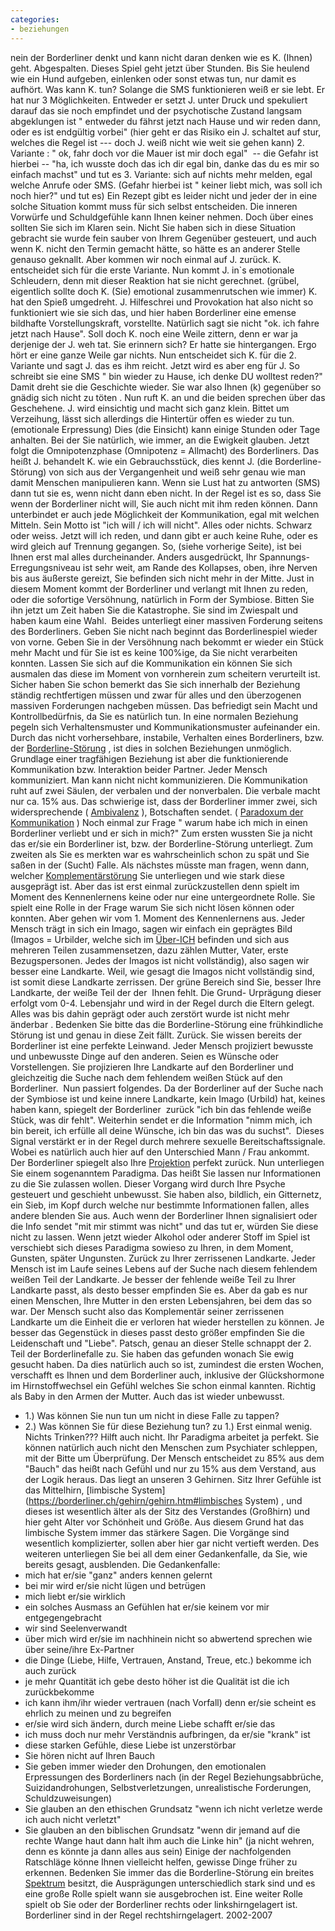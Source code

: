 ```yaml
---
categories:
- beziehungen
---
```

 nein der
Borderliner denkt und kann nicht daran denken wie es K. (Ihnen) geht.
Abgespalten. Dieses Spiel geht jetzt über Stunden. Bis Sie heulend wie ein
Hund aufgeben, einlenken oder sonst etwas tun, nur damit es aufhört.
Was kann K. tun?
Solange die SMS funktionieren weiß er sie lebt. Er
hat nur 3 Möglichkeiten.
Entweder er setzt J. unter Druck und spekuliert
darauf das sie noch empfindet und der psychotische Zustand langsam abgeklungen
ist " entweder du fährst jetzt nach Hause und wir reden dann, oder es ist endgültig
vorbei" (hier geht er das Risiko ein J. schaltet auf stur, welches die
Regel ist --- doch J. weiß nicht wie weit sie gehen kann)
2. Variante : " ok, fahr doch vor die Mauer ist
mir doch egal"  -- die Gefahr ist hierbei -- "ha, ich wusste doch das ich
dir egal bin, danke das du es mir so einfach machst" und tut es
3. Variante: sich auf nichts mehr melden, egal
welche Anrufe oder SMS. (Gefahr hierbei ist " keiner liebt mich, was soll
ich noch hier?" und tut es)
Ein Rezept gibt es leider nicht und jeder der in
eine solche Situation kommt muss für sich selbst entscheiden. Die inneren
Vorwürfe und Schuldgefühle kann Ihnen keiner nehmen. Doch über eines sollten
Sie sich im Klaren sein. Nicht Sie haben sich in diese Situation gebracht sie wurde fein sauber von Ihrem Gegenüber gesteuert, und
auch wenn K. nicht den Termin gemacht hätte, so hätte es an anderer Stelle
genauso geknallt.
Aber kommen wir noch einmal auf J. zurück.
K. entscheidet sich für die erste Variante. Nun
kommt J. in`s emotionale Schleudern, denn mit dieser Reaktion hat sie nicht
gerechnet. (grübel, eigentlich sollte doch K. (Sie) emotional zusammenrutschen
wie immer)
K. hat den Spieß umgedreht. J. Hilfeschrei und Provokation hat also
nicht so funktioniert wie sie sich das, und hier haben Borderliner eine emense
bildhafte Vorstellungskraft, vorstellte. Natürlich sagt sie nicht "ok. ich
fahre jetzt nach Hause". Soll doch K. noch eine Weile zittern, denn er war
ja derjenige der J. weh tat. Sie erinnern sich? Er hatte sie hintergangen. Ergo
hört er eine ganze Weile gar nichts. Nun entscheidet sich K. für die 2.
Variante und sagt J. das es ihm reicht.
Jetzt wird es aber eng für J. So
schreibt sie eine SMS " bin wieder zu Hause, ich denke DU wolltest
reden?" Damit dreht sie die Geschichte wieder. Sie war also Ihnen (k)
gegenüber so gnädig sich nicht zu töten .
Nun ruft K. an und die beiden sprechen über das
Geschehene. J. wird einsichtig und macht sich ganz klein. Bittet um Verzeihung,
lässt sich allerdings die Hintertür offen es wieder zu tun. (emotionale
Erpressung) Dies (die Einsicht) kann einige Stunden oder Tage anhalten. Bei
der Sie natürlich, wie immer, an die Ewigkeit glauben.
Jetzt folgt die Omnipotenzphase (Omnipotenz =
Allmacht) des Borderliners. Das heißt J. behandelt K. wie ein Gebrauchsstück,
dies kennt J. (die Borderline-Störung) von sich aus der Vergangenheit und weiß
sehr genau wie man damit Menschen manipulieren kann. Wenn sie Lust hat zu antworten (SMS) dann tut sie es, wenn nicht dann eben nicht.
In der Regel ist es so, dass Sie wenn der Borderliner
nicht will, Sie auch nicht mit ihm reden können. Dann unterbindet er auch jede
Möglichkeit der Kommunikation, egal mit welchen Mitteln. Sein Motto ist
"ich will / ich will nicht". Alles oder nichts. Schwarz oder weiss. Jetzt will ich reden,
und dann gibt er auch keine Ruhe, oder es wird gleich auf Trennung gegangen. So,
(siehe vorherige Seite), ist bei Ihnen erst mal alles durcheinander. Anders
ausgedrückt, Ihr Spannungs- Erregungsniveau ist sehr weit, am Rande des
Kollapses, oben, ihre Nerven bis
aus äußerste gereizt, Sie befinden sich nicht mehr in der Mitte.
Just in diesem Moment kommt der
Borderliner und verlangt mit Ihnen zu reden, oder die sofortige Versöhnung,
natürlich in Form der Symbiose. Bitten Sie ihn jetzt um Zeit haben Sie die
Katastrophe. Sie sind im Zwiespalt und haben kaum eine Wahl.  Beides
unterliegt einer massiven Forderung seitens des Borderliners. Geben Sie nicht
nach beginnt das Borderlinespiel wieder von vorne. Geben Sie in der Versöhnung
nach bekommt er wieder ein Stück mehr Macht und für Sie ist es keine 100%ige,
da Sie nicht verarbeiten konnten. Lassen Sie sich auf die Kommunikation ein
können Sie sich ausmalen das diese im Moment von vornherein zum scheitern
verurteilt ist.
Sicher haben Sie schon bemerkt das Sie sich
innerhalb der Beziehung ständig rechtfertigen müssen und zwar für alles und
den überzogenen massiven Forderungen nachgeben müssen. Das befriedigt sein
Macht und Kontrollbedürfnis, da Sie es natürlich tun.
In eine normalen Beziehung pegeln sich
Verhaltensmuster und Kommunikationsmuster aufeinander ein. Durch das nicht
vorhersehbare, instabile, Verhalten eines Borderliners, bzw. der [Borderline-Störung](https://borderliner.ch/bord/bord1/bord1.html) ,
ist dies in solchen
Beziehungen unmöglich. Grundlage einer tragfähigen Beziehung ist aber die
funktionierende Kommunikation bzw. Interaktion beider Partner.
Jeder
Mensch kommuniziert. Man kann nicht nicht kommunizieren. Die Kommunikation ruht
auf zwei Säulen, der verbalen und der nonverbalen. Die verbale macht nur ca. 15%
aus. Das schwierige ist, dass der Borderliner immer zwei, sich widersprechende ( [Ambivalenz](../../definition/definitionen.htm#Ambivalenz) ), Botschaften
sendet. ( [Paradoxum der Kommunikation](https://borderliner.ch/definition/definitionen.htm) ) Noch einmal zur Frage " warum habe ich mich in einen Borderliner verliebt
und er sich in mich?"
Zum ersten wussten Sie ja nicht das er/sie ein
Borderliner ist, bzw. der Borderline-Störung unterliegt. Zum zweiten als Sie es merkten war es wahrscheinlich schon zu
spät und Sie saßen in der (Sucht) Falle. Als nächstes müsste man fragen,
wenn dann, welcher [Komplementärstörung](https://borderliner.ch/kompstoerung/komplimentaerstoerungen.htm) Sie unterliegen und wie stark diese ausgeprägt ist. Aber das ist erst einmal
zurückzustellen denn spielt im Moment des Kennenlernens keine oder nur eine untergeordnete
Rolle. Sie spielt eine Rolle in der Frage warum Sie sich nicht lösen können
oder konnten.
Aber gehen wir vom 1. Moment des Kennenlernens aus.
Jeder Mensch trägt in sich ein Imago, sagen wir einfach ein geprägtes Bild (Imagos
= Urbilder, welche sich im [Über-ICH](https://borderliner.ch/ich/psychodynamisches_modell-normal.htm) befinden und sich aus mehreren Teilen
zusammensetzen, dazu zählen Mutter, Vater, erste Bezugspersonen. Jedes der
Imagos ist nicht vollständig), also sagen wir besser eine Landkarte. Weil, wie gesagt die Imagos nicht vollständig sind,
ist somit diese Landkarte
zerrissen.
Der grüne Bereich sind Sie, besser Ihre Landkarte, der weiße Teil der
der  Ihnen fehlt. Die Grund- Urprägung dieser erfolgt vom 0-4. Lebensjahr und wird in der Regel durch die Eltern gelegt. Alles was bis
dahin geprägt oder auch zerstört wurde ist nicht mehr änderbar . Bedenken
Sie bitte das die Borderline-Störung eine frühkindliche Störung ist und genau
in diese Zeit fällt.
Zurück. Sie wissen bereits der Borderliner ist eine
perfekte Leinwand. Jeder Mensch projiziert bewusste und unbewusste Dinge auf
den anderen. Seien es Wünsche oder Vorstellengen. Sie projizieren Ihre
Landkarte auf den Borderliner und gleichzeitig die Suche nach dem fehlendem
weißen Stück auf den Borderliner.  Nun passiert folgendes.
Da der
Borderliner auf der Suche nach der Symbiose ist und keine innere Landkarte, kein
Imago (Urbild) hat, keines haben kann, spiegelt der
Borderliner  zurück "ich bin das fehlende weiße Stück, was dir
fehlt". Weiterhin sendet er die Information "nimm mich, ich bin
bereit, ich erfülle all deine Wünsche, ich bin das was du suchst". 
Dieses Signal verstärkt er in der Regel durch mehrere sexuelle Bereitschaftssignale.
Wobei es natürlich auch hier auf den Unterschied Mann / Frau ankommt. Der
Borderliner spiegelt also Ihre [Projektion](https://borderliner.ch/spaltung/spaltung.html) perfekt zurück.
Nun unterliegen Sie einem sogenanntem Paradigma. Das
heißt Sie lassen nur Informationen zu die Sie zulassen wollen. Dieser Vorgang
wird durch Ihre Psyche gesteuert und geschieht unbewusst. Sie haben also,
bildlich, ein Gitternetz, ein Sieb, im Kopf durch welche nur bestimmte Informationen
fallen, alles andere blenden Sie aus. Auch wenn der Borderliner Ihnen signalisiert
oder die Info sendet "mit mir stimmt was nicht" und das tut er, würden Sie diese
nicht zu lassen. Wenn jetzt wieder Alkohol oder anderer Stoff im Spiel ist
verschiebt sich dieses Paradigma sowieso zu Ihren, in dem Moment, Gunsten,
später Ungunsten.
Zurück zu Ihrer zerrissenen Landkarte. Jeder Mensch ist im Laufe seines Lebens auf der
Suche nach diesem
fehlendem weißen Teil der Landkarte. Je besser der fehlende weiße Teil zu
Ihrer Landkarte passt, als desto besser empfinden Sie es. Aber da gab es nur einen Menschen, Ihre
Mutter in den ersten Lebensjahren, bei dem das so war. Der Mensch sucht also das Komplementär
seiner zerrissenen Landkarte um die Einheit die er verloren hat wieder
herstellen zu können. Je besser das Gegenstück in dieses passt desto größer
empfinden Sie die Leidenschaft und "Liebe".
Patsch, genau an dieser
Stelle schnappt der 2. Teil der Borderlinefalle zu. Sie haben das gefunden wonach
Sie ewig gesucht haben. Da dies natürlich auch so ist, zumindest die ersten Wochen,
verschafft es Ihnen und dem Borderliner auch, inklusive der Glückshormone im
Hirnstoffwechsel ein Gefühl welches Sie schon einmal kannten.
Richtig als Baby
in den Armen der Mutter. Auch das ist wieder unbewusst.
- 1.)
Was
können Sie nun tun um nicht in diese Falle zu tappen?
- 2.)
Was können Sie für diese Beziehung tun?
zu 1.) Erst einmal wenig.
Nichts Trinken??? Hilft auch nicht.
Ihr Paradigma arbeitet ja perfekt. Sie können natürlich auch nicht den
Menschen zum Psychiater schleppen, mit der Bitte um Überprüfung. Der Mensch
entscheidet zu 85% aus dem "Bauch" das heißt nach Gefühl und nur zu
15% aus dem Verstand, aus der Logik heraus. Das liegt an unseren 3 Gehirnen.
Sitz Ihrer Gefühle ist das Mittelhirn, [limbische System](https://borderliner.ch/gehirn/gehirn.htm#limbisches System) , und dieses ist
wesentlich älter als der Sitz des Verstandes (Großhirn) und hier geht Alter
vor Schönheit und Größe. Aus diesem Grund hat das limbische System immer das
stärkere Sagen. Die Vorgänge sind wesentlich komplizierter, sollen aber hier
gar nicht vertieft werden.
Des weiteren unterliegen Sie bei all dem
einer Gedankenfalle, da Sie, wie bereits gesagt, ausblenden.
Die Gedankenfalle:
- mich hat er/sie "ganz"
    anders kennen gelernt
- bei mir wird er/sie nicht lügen und
    betrügen
- mich liebt er/sie wirklich
- ein solches Ausmass an Gefühlen hat
    er/sie keinem vor mir entgegengebracht
- wir sind Seelenverwandt
- über mich wird er/sie im nachhinein
    nicht so abwertend sprechen wie über seine/ihre Ex-Partner
- die Dinge (Liebe, Hilfe, Vertrauen,
    Anstand, Treue, etc.) bekomme ich auch zurück
- je mehr Quantität ich gebe desto
    höher ist die Qualität ist die ich zurückbekomme
- ich kann ihm/ihr wieder vertrauen
    (nach Vorfall) denn er/sie scheint es ehrlich zu meinen und zu begreifen
- er/sie wird sich ändern, durch meine
    Liebe schafft er/sie das
- ich muss doch nur mehr Verständnis
    aufbringen, da er/sie "krank" ist
- diese starken Gefühle, diese Liebe
    ist unzerstörbar
- Sie hören nicht auf Ihren Bauch
- Sie geben immer wieder den Drohungen,
    den emotionalen Erpressungen des Borderliners nach (in der Regel
    Beziehungsabbrüche, Suizidandrohungen, Selbstverletzungen, unrealistische
    Forderungen, Schuldzuweisungen)
- Sie glauben an den ethischen
    Grundsatz "wenn ich nicht verletze werde ich auch nicht verletzt"
- Sie glauben an den biblischen
    Grundsatz "wenn dir jemand auf die rechte Wange haut dann halt ihm auch
    die Linke hin" (ja nicht wehren, denn es könnte ja dann alles aus
    sein)
Einige der nachfolgenden Ratschläge könne Ihnen
vielleicht helfen, gewisse Dinge früher zu erkennen. Bedenken Sie immer das die
Borderline-Störung ein breites [Spektrum](https://borderliner.ch/bord/borderlinespektrum_mit.htm) besitzt, die Ausprägungen
unterschiedlich stark sind und es eine große Rolle spielt wann sie ausgebrochen
ist. Eine weiter Rolle spielt ob Sie oder der Borderliner rechts oder linkshirngelagert ist. Borderliner sind in der Regel rechtshirngelagert.
2002-2007
